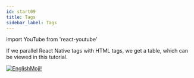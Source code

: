 ```yaml
---
id: start09
title: Tags
sidebar_label: Tags
---
```


import YouTube from 'react-youtube'


If we parallel React Native tags with HTML tags, we get a table, which can be viewed in this tutorial.

<YouTube videoId='SZg_jgnc7Xw' />

[![EnglishMoji!](/img/logo/englishmoji.png)](https://link-to.app/xvh7Ush9kl)

